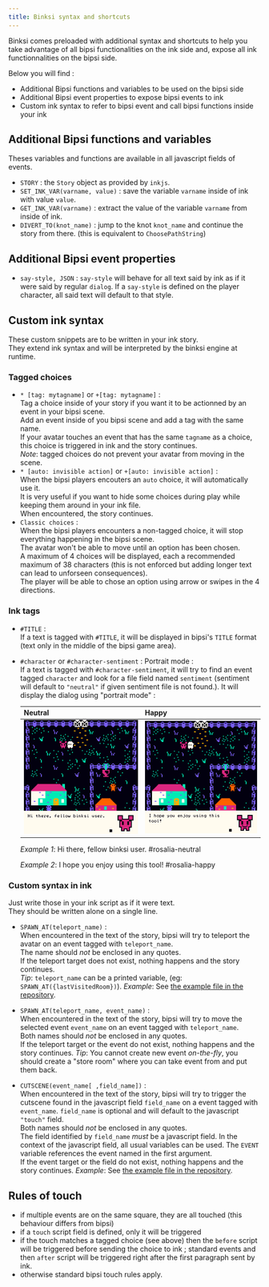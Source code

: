 ```yaml
---
title: Binksi syntax and shortcuts
---
```


Binksi comes preloaded with additional syntax and shortcuts to help you take advantage of all bipsi functionalities on the ink side and, expose all ink functionnalities on the bipsi side.

Below you will find :
* Additional Bipsi functions and variables to be used on the bipsi side
* Additional Bipsi event properties to expose bipsi events to ink
* Custom ink syntax to refer to bipsi event and call bipsi functions inside your ink


## Additional Bipsi functions and variables

Theses variables and functions are available in all javascript fields of events.  

* `STORY` : the `Story` object as provided by `inkjs`.
* `SET_INK_VAR(varname, value)` : save the variable `varname` inside of ink with value `value`.
* `GET_INK_VAR(varname)` : extract the value of the variable `varname` from inside of ink.
* `DIVERT_TO(knot_name)` : jump to the knot `knot_name` and continue the story from there. (this is equivalent to `ChoosePathString`)

## Additional Bipsi event properties

* `say-style, JSON` : `say-style` will behave for all text said by ink as if it were said by regular `dialog`. If a `say-style` is defined on the player character, all said text will default to that style.

## Custom ink syntax

These custom snippets are to be written in your ink story.  
They extend ink syntax and will be interpreted by the binksi engine at runtime.

### Tagged choices

* `* [tag: mytagname]` or `+[tag: mytagname]` :  
    Tag a choice inside of your story if you want it to be actionned by an event in your bipsi scene.  
    Add an event inside of you bipsi scene and add a tag with the same name.  
    If your avatar touches an event that has the same `tagname` as a choice, this choice is triggered in ink and the story continues.  
    _Note_: tagged choices do not prevent your avatar from moving in the scene.
* `* [auto: invisible action]` or `+[auto: invisible action]` :  
    When the bipsi players encouters an `auto` choice, it will automatically use it.  
    It is very useful if you want to hide some choices during play while keeping them around in your ink file.  
    When encountered, the story continues.  
* `Classic choices` :  
    When the bipsi players encounters a non-tagged choice, it will stop everything happening in the bipsi scene.  
    The avatar won't be able to move until an option has been chosen.  
    A maximum of 4 choices will be displayed, each a recommended maximum of 38 characters (this is not enforced but adding longer text can lead to unforseen consequences).  
    The player will be able to chose an option using arrow or swipes in the 4 directions.


### Ink tags

* `#TITLE` :  
    If a text is tagged with `#TITLE`, it will be displayed in bipsi's `TITLE` format (text only in the middle of the bipsi game area).

* `#character` or `#character-sentiment` : Portrait mode :  
    If a text is tagged with `#character-sentiment`, it will try to find an event tagged `character` and look for a file field named `sentiment` (sentiment will default to `"neutral"` if given sentiment file is not found.). It will display the dialog using "portrait mode" : 

    | Neutral                               |  Happy                               |
    | -------------                         | -----                                |
    | ![portrait mode](portrait-neutral.gif)| ![portrait mode](portrait-happy.gif) |


    _Example 1_: Hi there, fellow binksi user. #rosalia-neutral

    _Example 2_: I hope you enjoy using this tool! #rosalia-happy 


### Custom syntax in ink
Just write those in your ink script as if it were text.  
They should be written alone on a single line.

* `SPAWN_AT(teleport_name)` :  
    When encountered in the text of the story, bipsi will try to teleport the avatar on an event tagged with `teleport_name`.  
    The name should _not_ be enclosed in any quotes.  
    If the teleport target does not exist, nothing happens and the story continues.  
    _Tip_: `teleport_name` can be a printed variable, (eg: `SPAWN_AT({lastVisitedRoom})`).
    _Example_: See [the example file in the repository](https://github.com/smwhr/binksi/blob/main/data/story.ink).


* `SPAWN_AT(teleport_name, event_name)` :  
    When encountered in the text of the story, bipsi will try to move the selected event `event_name` on an event tagged with `teleport_name`.  
    Both names should _not_ be enclosed in any quotes.  
    If the teleport target or the event do not exist, nothing happens and the story continues. 
    _Tip_: You cannot create new event _on-the-fly_, you should create a "store room" where you can take event from and put them back.

* `CUTSCENE(event_name[ ,field_name])` :  
    When encountered in the text of the story, bipsi will try to trigger the cutscene found in the javascript field `field_name` on a event tagged with `event_name`. `field_name` is optional and will default to the javascript `"touch"` field.  
    Both names should _not_ be enclosed in any quotes.  
    The field identified by `field_name` _must_ be a javascript field. In the context of the javascript field, all usual variables can be used. The `EVENT` variable references the event named in the first argument.  
    If the event target or the field do not exist, nothing happens and the story continues. 
    _Example_: See [the example file in the repository](https://github.com/smwhr/binksi/blob/main/data/story.ink).


## Rules of touch

* if multiple events are on the same square, they are all touched (this behaviour differs from bipsi)
* if a `touch` script field is defined, only it will be triggered
* if the touch matches a tagged choice (see above) then the `before` script will be triggered before sending the choice to ink ; standard events and then `after` script will be triggered right after the first paragraph sent by ink.
* otherwise standard bipsi touch rules apply.